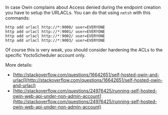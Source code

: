 In case Owin complains about Access denied during the endpoint creation you have to setup the URLACLs.
You can do that using ```netsh``` with this commands:

```
http add urlacl http://*:9000/ user=EVERYONE
http add urlacl http://*:9001/ user=EVERYONE
http add urlacl http://*:9002/ user=EVERYONE
http add urlacl http://*:9003/ user=EVERYONE
```

Of course this is very weak, you should consider hardening the ACLs to the specific YoctoScheduler account only.

More details:
* [http://stackoverflow.com/questions/16642651/self-hosted-owin-and-urlacl](http://stackoverflow.com/questions/16642651/self-hosted-owin-and-urlacl)
* [http://stackoverflow.com/questions/24976425/running-self-hosted-owin-web-api-under-non-admin-account](http://stackoverflow.com/questions/24976425/running-self-hosted-owin-web-api-under-non-admin-account)
